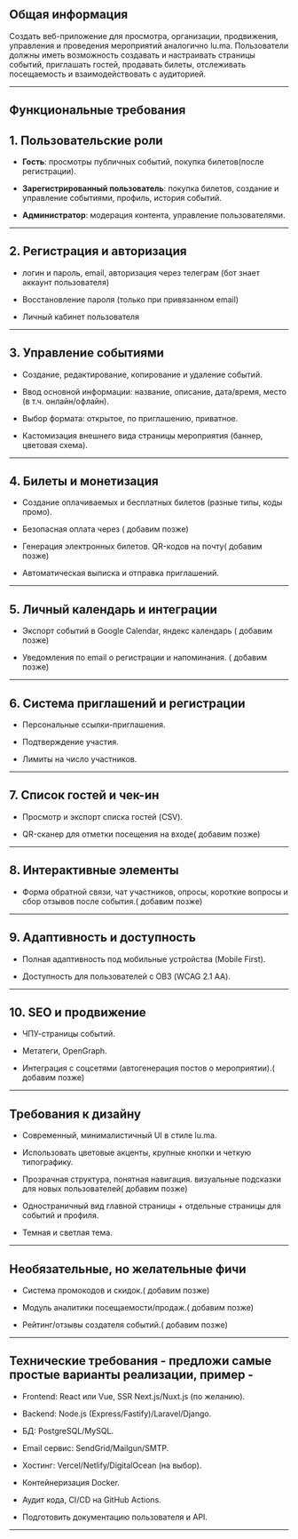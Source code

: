 ## Общая информация

Создать веб-приложение для просмотра, организации, продвижения, управления и проведения мероприятий аналогично lu.ma. Пользователи должны иметь возможность создавать и настраивать страницы событий, приглашать гостей, продавать билеты, отслеживать посещаемость и взаимодействовать с аудиторией.

---

## Функциональные требования

## 1. Пользовательские роли

- **Гость**: просмотры публичных событий, покупка билетов(после регистрации).

- **Зарегистрированный пользователь**: покупка билетов, создание и управление событиями, профиль, история событий.

- **Администратор**: модерация контента, управление пользователями.

---

## 2. Регистрация и авторизация

- логин и пароль, email, авторизация через телеграм (бот знает аккаунт пользователя)

- Восстановление пароля (только при привязанном email)

- Личный кабинет пользователя

---

## 3. Управление событиями

- Создание, редактирование, копирование и удаление событий.

- Ввод основной информации: название, описание, дата/время, место (в т.ч. онлайн/офлайн).

- Выбор формата: открытое, по приглашению, приватное.

- Кастомизация внешнего вида страницы мероприятия (баннер, цветовая схема).

---

## 4. Билеты и монетизация

- Создание оплачиваемых и бесплатных билетов (разные типы, коды промо).

- Безопасная оплата через ( добавим позже)

- Генерация электронных билетов. QR-кодов на почту( добавим позже)

- Автоматическая выписка и отправка приглашений.

---

## 5. Личный календарь и интеграции

- Экспорт событий в Google Calendar, яндекс календарь ( добавим позже)

- Уведомления по email о регистрации и напоминания. ( добавим позже)

---

## 6. Система приглашений и регистрации

- Персональные ссылки-приглашения.

- Подтверждение участия.

- Лимиты на число участников.

---

## 7. Список гостей и чек-ин

- Просмотр и экспорт списка гостей (CSV).

- QR-сканер для отметки посещения на входе( добавим позже)

---

## 8. Интерактивные элементы

- Форма обратной связи, чат участников, опросы, короткие вопросы и сбор отзывов после события.( добавим позже)

---

## 9. Адаптивность и доступность

- Полная адаптивность под мобильные устройства (Mobile First).

- Доступность для пользователей с ОВЗ (WCAG 2.1 AA).

---

## 10. SEO и продвижение

- ЧПУ-страницы событий.

- Метатеги, OpenGraph.

- Интеграция с соцсетями (автогенерация постов о мероприятии).( добавим позже)

---

## Требования к дизайну

- Современный, минималистичный UI в стиле lu.ma.

- Использовать цветовые акценты, крупные кнопки и четкую типографику.

- Прозрачная структура, понятная навигация. визуальные подсказки для новых пользователей( добавим позже)

- Одностраничный вид главной страницы + отдельные страницы для событий и профиля.

- Темная и светлая тема.

---

## Необязательные, но желательные фичи

- Система промокодов и скидок.( добавим позже)

- Модуль аналитики посещаемости/продаж.( добавим позже)

- Рейтинг/отзывы создателя событий.( добавим позже)



---

## Технические требования - предложи самые простые варианты реализации, пример -

- Frontend: React или Vue, SSR Next.js/Nuxt.js (по желанию).

- Backend: Node.js (Express/Fastify)/Laravel/Django.

- БД: PostgreSQL/MySQL.

- Email сервис: SendGrid/Mailgun/SMTP.

- Хостинг: Vercel/Netlify/DigitalOcean (на выбор).

- Контейнеризация Docker.

- Аудит кода, CI/CD на GitHub Actions.

- Подготовить документацию пользователя и API.

---

